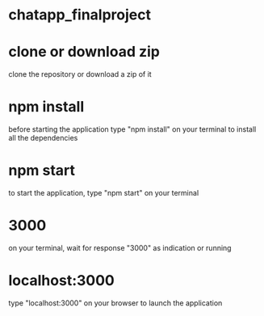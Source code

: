 # chatapp_finalproject

# clone or download zip
clone the repository or download a zip of it

# npm install
before starting the application type "npm install" on your terminal to install all the dependencies

# npm start
to start the application, type "npm start" on your terminal

# 3000
on your terminal, wait for response "3000" as indication or running

# localhost:3000
type "localhost:3000" on your browser to launch the application

